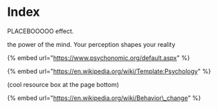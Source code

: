 # Index

PLACEBOOOOO effect.

the power of the mind. Your perception shapes your reality

{% embed url="https://www.psychonomic.org/default.aspx" %}

{% embed url="https://en.wikipedia.org/wiki/Template:Psychology" %}

\(cool resource box at the page bottom\)

{% embed url="https://en.wikipedia.org/wiki/Behavior\_change" %}


